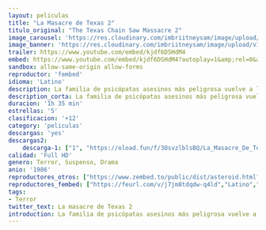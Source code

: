 ```yaml
---
layout: peliculas
title: "La Masacre de Texas 2"
titulo_original: "The Texas Chain Saw Massacre 2"
image_carousel: 'https://res.cloudinary.com/imbriitneysam/image/upload/v1546054089/masacre2-poster-min.jpg'
image_banner: 'https://res.cloudinary.com/imbriitneysam/image/upload/v1546054089/masacre2-banner-min.jpg'
trailer: https://www.youtube.com/embed/kjdf6DSHdM4
embed: https://www.youtube.com/embed/kjdf6DSHdM4?autoplay=1&amp;rel=0&amp;hd=1&border=0&wmode=opaque&enablejsapi=1&modestbranding=1&controls=1&showinfo=0
sandbox: allow-same-origin allow-forms
reproductor: 'fembed'
idioma: 'Latino'
description: La familia de psicópatas asesinos más peligrosa vuelve a la carga. Después de secuestrar a la DJ Vantia Block, deben enfrentarse a un policía texano que los persigue.
description_corta: La familia de psicópatas asesinos más peligrosa vuelve a la carga. Después de secuestrar a la DJ Vantia Block, deben enfrentarse a un policía texano que los persigue.
duracion: '1h 35 min'
estrellas: '5'
clasificacion: '+12'
category: 'peliculas'
descargas: 'yes'
descargas2:
    descarga-1: ["1", "https://oload.fun/f/3OsvzlblsBQ/La_Masacre_De_Texas_2_%281986%29_Brrip.720.lat.mp4", "https://www.google.com/s2/favicons?domain=openload.co","OpenLoad","https://res.cloudinary.com/imbriitneysam/image/upload/v1541473684/mexico.png", "Latino", "Full HD"]
calidad: 'Full HD'
genero: Terror, Suspenso, Drama
anio: '1986'
reproductores_otros: ["https://www.zembed.to/public/dist/asteroid.html?id=79ab16adc5790c6cb65e5e6cdf3389b0&title=The%20Texas%20Chainsaw%20Massacre%202","Latino","https://jawcloud.co/embed-8ge08qiookm9.html","Latino"]
reproductores_fembed: ["https://feurl.com/v/j7jm8tdqdw-q4ld","Latino","https://feurl.com/v/0240qfldjn7e04k","Latino"]
tags:
- Terror
twitter_text: La masacre de Texas 2
introduction: La familia de psicópatas asesinos más peligrosa vuelve a la carga. Después de secuestrar a la DJ Vantia Block, deben enfrentarse a un policía texano que los persigue.
---
```



 







